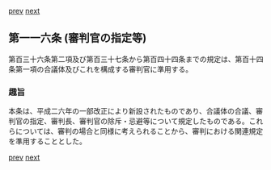 [prev](/specific/markdowns/特許法/167_Mp-Ch_5-At_115.md)
[next](/specific/markdowns/特許法/169_Mp-Ch_5-At_117.md)
## 第一一六条 (審判官の指定等)
第百三十六条第二項及び第百三十七条から第百四十四条までの規定は、第百十四条第一項の合議体及びこれを構成する審判官に準用する。

### 趣旨
本条は、平成二六年の一部改正により新設されたものであり、合議体の合議、審判官の指定、審判長、審判官の除斥・忌避等について規定したものである。これらについては、審判の場合と同様に考えられることから、審判における関連規定を準用することとした。

[prev](/specific/markdowns/特許法/167_Mp-Ch_5-At_115.md)
[next](/specific/markdowns/特許法/169_Mp-Ch_5-At_117.md)